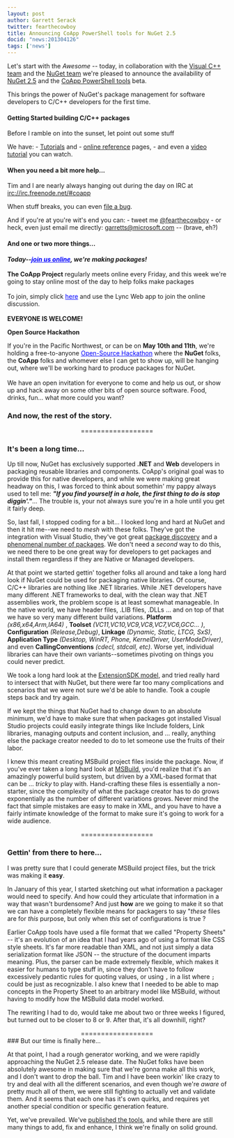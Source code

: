 ```yaml
---
layout: post
author: Garrett Serack 
twitter: fearthecowboy
title: Announcing CoApp PowerShell tools for NuGet 2.5
docid: "news:201304126"
tags: ['news']
---
```


Let's start with the *Awesome* -- today, in collaboration with the [Visual C++ team](http://blogs.msdn.com/b/vcblog/archive/2013/04/26/nuget-for-c.aspx) and the [NuGet team](http://blog.nuget.org/) we're pleased to announce the availability of [NuGet 2.5](http://nuget.codeplex.com/releases) and the [CoApp PowerShell tools](http://coapp.org/pages/releases.html) beta.  

This brings the power of NuGet's package management for software developers to C/C++ developers for the first time. 

#### Getting Started building C/C++ packages

Before I ramble on into the sunset, let point out some stuff

We have: 
	- [Tutorials](/pages/tutorials.html) and 
	- [online reference](/pages/reference.html) pages, 
	- and even a [video tutorial](https://www.youtube.com/watch?v=l4MAkR13JPA) you can watch.

#### When you need a bit more help...
	
Tim and I are nearly always hanging out during the day on IRC at [irc://irc.freenode.net/#coapp](irc://irc.freenode.net/#coapp)

When stuff breaks, you can even [file a bug](https://github.com/coapp/coapp.powershell/issues).

And if you're at you're wit's end you can:
	- tweet me [@fearthecowboy](https://twitter.com/fearthecowboy) 
	- or heck, even just email me directly: <a href="mailto:&#103;&#97;&#114;&#114;&#101;&#116;&#116;&#115;@&#109;&#105;&#99;&#114;&#111;&#115;&#111;&#102;&#116;.&#99;&#111;&#109;">&#103;&#97;&#114;&#114;&#101;&#116;&#116;&#115;@&#109;&#105;&#99;&#114;&#111;&#115;&#111;&#102;&#116;.&#99;&#111;&#109;</a> -- (brave, eh?)


	
#### And one or two more things...

<p class="alert-message block-message info"><i><b>Today--<a style="color:blue; text-decoration:underline;" href="https://join.microsoft.com/meet/garretts/HZ96LF57">join us online</a>, we're making packages!</b></i><br><br>
<b>The CoApp Project</b> regularly meets online every Friday, and this week we're going to stay online most of the day to help folks make packages<br/>
<br/>To join, simply click <a style="color:blue; text-decoration:underline;" href="https://join.microsoft.com/meet/garretts/HZ96LF57">here</a> and use the Lync Web app to join the online discussion. 
<br/><br/><B>EVERYONE IS WELCOME!</B>
</p>

<div class="alert-message block-message success">
    <p><b>Open Source Hackathon</b><br/>
	
If you're in the Pacific Northwest, or can be on <b>May 10th and 11th</b>, we're holding a free-to-anyone <a style="color:blue; text-decoration:underline;" href="http://coapp.org/news/2013-04-19-Northwest-Hackathon.html">Open-Source Hackathon</a> where the <B>NuGet </b>folks, the <b>CoApp</b> folks and whomever else I can get to show up, will be hanging out, where we'll be working hard to produce packages for NuGet. <br/><br/>We have an open invitation for everyone to come and help us out, or show up and hack away on some other bits of open source software. Food, drinks, fun... what more could you want?
</p>
</div >

### And now, the rest of the story.
<center> ================== </center>

### It's been a long time...

Up till now, NuGet has exclusively supported **.NET** and **Web** developers in packaging reusable libraries and components.  CoApp's original goal was to provide this for native developers, and while we were making great headway on this, I was forced to think about somethin' my pappy always used to tell me: <i><b>"If you find yourself in a hole, the first thing to do is stop diggin'."</b></i>... The trouble is, your not always sure you're in a hole until you get it fairly deep.

So, last fall, I stopped coding for a bit...  I looked long and hard at NuGet and then it hit me--we need to *mesh* with these folks. They've got the integration with Visual Studio, they've got great [package discovery](http://nuget.org/packages) and a [phenomenal number of packages](http://nuget.org/). We don't need a *second* way to do this, we need there to be one great way for developers to get packages and install them regardless if they are Native or Managed developers.

At that point we started gettin' together folks all around and take a long hard look if NuGet could be used for packaging native libraries. Of course, C/C++ libraries are nothing like .NET libraries. While .NET developers have many different .NET frameworks to deal, with the clean way that .NET assemblies work, the problem scope is at least somewhat manageable. In the native world, we have header files, .LIB files, .DLLs ... and on top of that we have so very many different build variations. **Platform** *(x86,x64,Arm,IA64)* , **Toolset** *(VC11,VC10,VC9,VC8,VC7,VC6,GCC... )*, **Configuration** *(Release,Debug)*, **Linkage** *(Dynamic, Static, LTCG, SxS)*, **Application Type** *(Desktop, WinRT, Phone, KernelDriver, UserModeDriver)*, and even **CallingConventions** *(cdecl, stdcall, etc)*.  Worse yet, individual libraries can have their own variants--sometimes pivoting on things you could never predict.

We took a long hard look at the [ExtensionSDK model](http://j.mp/17kDnZS), and tried really hard to intersect that with NuGet, but there were far too many complications and scenarios that we were not sure we'd be able to handle.  Took a couple steps back and try again.

If we kept the things that NuGet had to change down to an absolute minimum, we'd have to make sure that when packages got installed Visual Studio projects could easily integrate things like Include folders, Link libraries, managing outputs and content inclusion, and ... really, anything else the package creator needed to do to let someone use the fruits of their labor.

I knew this meant creating MSBuild project files inside the package. Now, if you've ever taken a long hard look at [MSBuild](http://msdn.microsoft.com/en-us/library/0k6kkbsd.aspx), you'd realize that it's an amazingly powerful build system, but driven by a XML-based format that can be ... *tricky* to play with. Hand-crafting these files is essentially a non-starter, since the complexity of what the package creator has to do grows exponentially as the number of different variations grows. Never mind the fact that simple mistakes are easy to make in XML, and you have to have a fairly intimate knowledge of the format to make sure it's going to work for a wide audience.

<center> ================== </center>

### Gettin' from there to here...

I was pretty sure that I could generate MSBuild project files, but the trick was making it **easy**. 

In January of this year, I started sketching out what information a packager would need to specify. And how could they articulate that information in a way that wasn't burdensome? And just **how** are we going to make it so that we can have a completely flexible means for packagers to say "*these* files are for *this* purpose, but only when *this* set of configurations is true ?

Earlier CoApp tools have used a file format that we called "Property Sheets" -- it's an evolution of an idea that I had years ago of using a format like CSS style sheets.  It's far more readable than XML, and not just simply a data serialization format like JSON -- the structure of the document imparts meaning.  Plus, the parser can be made extremely flexible, which makes it easier for humans to type stuff in, since they don't have to follow excessively pedantic rules for quoting values, or using `,` in a list where `;` could be just as recognizable. I also knew that I needed to be able to map concepts in the Property Sheet to an arbitrary model like MSBuild, without having to modify how the MSBuild data model worked. 

The rewriting I had to do, would take me about two or three weeks I figured, but turned out to be closer to 8 or 9. After that, it's all downhill, right?

<center> ================== </center>
### But our time is finally here...

At that point, I had a rough generator working, and we were rapidly approaching the NuGet 2.5 release date. The NuGet folks have been absolutely awesome in making sure that we're gonna make all this work, and I don't want to drop the ball.  Tim and I have been workin' like crazy to try and deal with all the different scenarios, and even though we're *aware* of pretty much all of them, we were still fighting to actually vet and validate them.  And it seems that each one has it's own quirks, and requires yet another special condition or specific generation feature.

Yet, we've prevailed. We've [published the tools](/pages/releases.html), and while there are still many things to add, fix and enhance, I think we're finally on solid ground.

